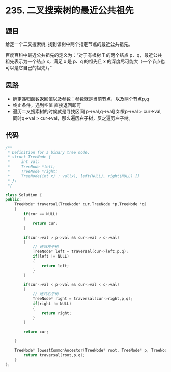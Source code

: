 # 235. 二叉搜索树的最近公共祖先


## 题目
给定一个二叉搜索树, 找到该树中两个指定节点的最近公共祖先。

百度百科中最近公共祖先的定义为：“对于有根树 T 的两个结点 p、q，最近公共祖先表示为一个结点 x，满足 x 是 p、q 的祖先且 x 的深度尽可能大（一个节点也可以是它自己的祖先）。”


## 思路
* 确定递归函数返回值以及参数：参数就是当前节点，以及两个节点p,q
* 终止条件，遇到空值 直接返回即可
* 遍历二叉搜索树的时候就是寻找区间[p->val,q->val] 如果p->val > cur->val, 同时q->val > cur->val，那么遍历右子树，反之遍历左子树。



## 代码

```cpp
/**
 * Definition for a binary tree node.
 * struct TreeNode {
 *     int val;
 *     TreeNode *left;
 *     TreeNode *right;
 *     TreeNode(int x) : val(x), left(NULL), right(NULL) {}
 * };
 */

class Solution {
public:
    TreeNode* traversal(TreeNode* cur,TreeNode *p,TreeNode *q)
    {
        if(cur == NULL)
        {
            return cur;
        }

        if(cur->val > p->val && cur->val > q->val)
        {
            // 递归左子树
            TreeNode* left = traversal(cur->left,p,q);
            if(left != NULL)
            {
                return left;
            }
        }

        if(cur->val < p->val && cur->val < q->val)
        {
            // 递归右子树
            TreeNode* right = traversal(cur->right,p,q);
            if(right != NULL)
            {
                return right;
            }
        }

        return cur;

    }

    TreeNode* lowestCommonAncestor(TreeNode* root, TreeNode* p, TreeNode* q) {
        return traversal(root,p,q);
    }
};

```
